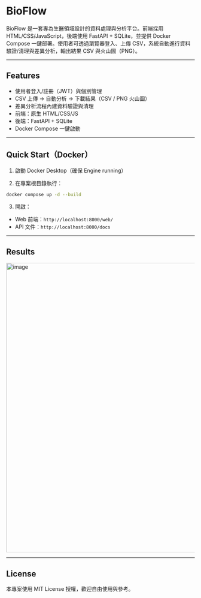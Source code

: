 #  BioFlow

BioFlow 是一套專為生醫領域設計的資料處理與分析平台。前端採用 HTML/CSS/JavaScript，後端使用 FastAPI + SQLite，並提供 Docker Compose 一鍵部署。使用者可透過瀏覽器登入、上傳 CSV，系統自動進行資料驗證/清理與差異分析，輸出結果 CSV 與火山圖（PNG）。

---

##  Features

-  使用者登入/註冊（JWT）與個別管理
-  CSV 上傳 → 自動分析 → 下載結果（CSV / PNG 火山圖）
-  差異分析流程內建資料驗證與清理
-  前端：原生 HTML/CSS/JS
-  後端：FastAPI + SQLite
-  Docker Compose 一鍵啟動

---

##  Quick Start（Docker）

1) 啟動 Docker Desktop（確保 Engine running）

2) 在專案根目錄執行：
```bash
docker compose up -d --build
```

3) 開啟：
- Web 前端：`http://localhost:8000/web/`
- API 文件：`http://localhost:8000/docs`



---

##  Results
<img width="1566" height="772" alt="image" src="https://github.com/user-attachments/assets/2fe687d1-8f01-46f3-8316-54ae749ba100" />


---

##  License
本專案使用 MIT License 授權，歡迎自由使用與參考。


